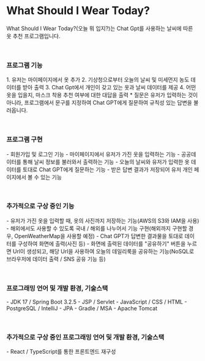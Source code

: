 <h1>What Should I Wear Today?</h1>
What Should I Wear Today?(오늘 뭐 입지?)는 Chat Gpt를 사용하는 날씨에 따른 옷 추천 프로그램입니다.<br>
<p><br>
<h3>프로그램 기능</h3>
1. 유저는 마이페이지에서 옷 추가
2. 기상청으로부터 오늘의 날씨 및 미세먼지 농도 데이터를 받아 출력
3. Chat Gpt에서 개인이 갖고 있는 옷과 날씨 데이터를 제공
4. 어떤 옷을 입을지, 마스크 착용 추천 여부에 대한 대답을 출력
* 질문은 유저가 입력하는 것이 아니라, 프로그램에서 문구를 지정하여 Chat GPT에게 질문하여 규칙성 있는 답변을 불러옵니다.
</p><br>
<p>
<h3>프로그램 구현</h3>
- 회원가입 및 로그인 기능
- 마이페이지에서 유저가 가진 옷을 입력하는 기능
- 공공데이터를 통해 날씨 정보를 불러와서 출력하는 기능
- 오늘의 날씨와 유저가 입력한 옷 데이터를 토대로 Chat GPT에게 질문하는 기능
- 받은 답변 결과가 저장되어 유저 개인 페이지에서 볼 수 있는 기능
</p><br>
<p>
<h3>추가적으로 구상 중인 기능</h3>
- 유저가 가진 옷을 입력할 때, 옷의 사진까지 저장하는 기능(AWS의 S3와 IAM을 사용)
- 해외에서도 사용할 수 있도록 국내 / 해외를 나누어서 기능 구현(해외까지 구현할 경우, OpenWeatherMap을 사용할 예정)
- Chat GPT가 답변한 결과물을 토대로 데이터를 구성하여 화면에 출력(사진 등)
- 화면에 출력된 데이터를 "공유하기" 버튼을 누르면 Url이 생성되고, 해당 Url을 사용하여 오늘의 데일리룩을 공유하는 기능(NoSQL로 브라우저에 데이터 출력 / SNS 공유 기능 등)
</p><br>
<p>
<h3>프로그래밍 언어 및 개발 환경, 기술스택</h3>
- JDK 17 / Spring Boot 3.2.5
- JSP / Servlet
- JavaScript / CSS / HTML
- PostgreSQL / IntelliJ
- JPA
- Gradle / MSA
- Apache Tomcat
</p><br>
<p>
<h3>추가적으로 구상 중인 프로그래밍 언어 및 개발 환경, 기술스택</h3>
- React / TypeScript를 통한 프론트엔드 재구성
</p>
